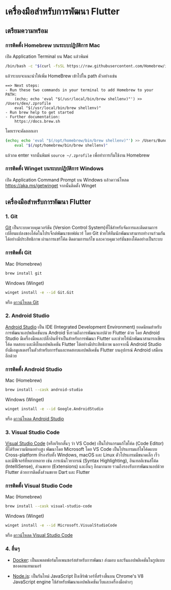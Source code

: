 # เครื่องมือสำหรับการพัฒนา Flutter

## เตรียมความพร้อม

### การติดตั้ง Homebrew บนระบบปฏิบัติการ Mac

เปิด Application Terminal บน Mac แล้วพิมพ์

```bash
/bin/bash -c "$(curl -fsSL https://raw.githubusercontent.com/Homebrew/install/HEAD/install.sh)"
```

แล้วระบบจะแนะนำให้เพิ่ม HomeBrew เข้าไปใน path ตัวอย่างเช่น

```
==> Next steps:
- Run these two commands in your terminal to add Homebrew to your PATH:
    (echo; echo 'eval "$(/usr/local/bin/brew shellenv)"') >> /Users/dex/.zprofile
    eval "$(/usr/local/bin/brew shellenv)"
- Run brew help to get started
- Further documentation:
    https://docs.brew.sh
```

โดยเราจะคัดลอกเอา

```bash
(echo; echo 'eval "$(/opt/homebrew/bin/brew shellenv)"') >> /Users/Bundit/.zprofile
    eval "$(/opt/homebrew/bin/brew shellenv)"
```

แล้วกด enter จากนั้นพิมพ์ `source ~/.zprofile` เพื่อทำการเริ่มใช้งาน Homebrew

### การติดตั้ง Winget บนระบบปฏิบัติการ Windows

เปิด Application Command Prompt บน Windows แล้วดาวน์โหลด https://aka.ms/getwinget จากนั้นติดตั้ง Winget

## เครื่องมือสำหรับการพัฒนา Flutter

### 1. Git

[Git](https://git-scm.com) เป็นระบบควบคุมเวอร์ชัน (Version Control System)ที่ใช้สำหรับจัดการและติดตามการเปลี่ยนแปลงของโค้ดในโปรเจ็กต์พัฒนาซอฟต์แวร์ โดย Git ช่วยให้ทีมนักพัฒนาสามารถทำงานร่วมกันได้อย่างมีประสิทธิภาพ ผ่านการแชร์โค้ด ติดตามการแก้ไข และควบคุมเวอร์ชันของโค้ดอย่างเป็นระบบ

### การติดตั้ง Git

Mac (Homebrew)

```bash
brew install git
```

Windows (Winget)

```bash
winget install -e --id Git.Git
```

หรือ [ดาวน์โหลด Git](https://git-scm.com/download/win)

### 2. Android Studio

[Android Studio](https://developer.android.com/studio) เป็น IDE (Integrated Development Environment) ยอดนิยมสำหรับการพัฒนาแอปพลิเคชันบน Android ซึ่งรวมถึงการพัฒนาแอปด้วย Flutter ด้วย โดย Android Studio มีเครื่องมือและปลั๊กอินที่จำเป็นสำหรับการพัฒนา Flutter และช่วยให้นักพัฒนาสามารถเขียนโค้ด ทดสอบ และดีบั๊กแอปพลิเคชัน Flutter ได้อย่างมีประสิทธิภาพ นอกจากนี้ Android Studio ยังมีเอมูเลเตอร์ในตัวสำหรับการรันและทดสอบแอปพลิเคชัน Flutter บนอุปกรณ์ Android เสมือนอีกด้วย

### การติดตั้ง Android Studio

Mac (Homebrew)

```bash
brew install --cask android-studio
```

Windows (Winget)

```bash
winget install -e --id Google.AndroidStudio
```

หรือ [ดาวน์โหลด Android Studio](https://developer.android.com/studio)

### 3. Visual Studio Code

[Visual Studio Code](https://code.visualstudio.com/) (หรือเรียกสั้นๆ ว่า VS Code) เป็นโปรแกรมแก้ไขโค้ด (Code Editor) ที่ได้รับความนิยมอย่างสูง พัฒนาโดย Microsoft โดย VS Code เป็นโปรแกรมแก้ไขโค้ดแบบ Cross-platform ที่รองรับทั้ง Windows, macOS และ Linux ตัวโปรแกรมมีขนาดเล็ก เร็ว และมีฟีเจอร์ที่หลากหลาย เช่น การเน้นไวยากรณ์ (Syntax Highlighting), อินเทลลิเซนส์โค้ด (IntelliSense), ส่วนขยาย (Extensions) และอื่นๆ อีกมากมาย รวมถึงรองรับการพัฒนาแอปด้วย Flutter ด้วยการติดตั้งส่วนขยาย Dart และ Flutter

### การติดตั้ง Visual Studio Code

Mac (Homebrew)

```bash
brew install --cask visual-studio-code
```

Windows (Winget)

```bash
winget install -e --id Microsoft.VisualStudioCode
```

หรือ [ดาวน์โหลด Visual Studio Code](https://code.visualstudio.com/)

### 4. อื่นๆ

- [Docker](https://www.docker.com/): เป็นแพลตฟอร์มโอเพนซอร์สสำหรับการพัฒนา ส่งมอบ และรันแอปพลิเคชันในรูปแบบของคอนเทนเนอร์

- [Node.js](https://nodejs.org/en/): เป็นรันไทม์ JavaScript ฝั่งเซิร์ฟเวอร์ที่สร้างขึ้นบน Chrome's V8 JavaScript engine ใช้สำหรับพัฒนาแอปพลิเคชันเว็บและเครื่องมือต่างๆ
